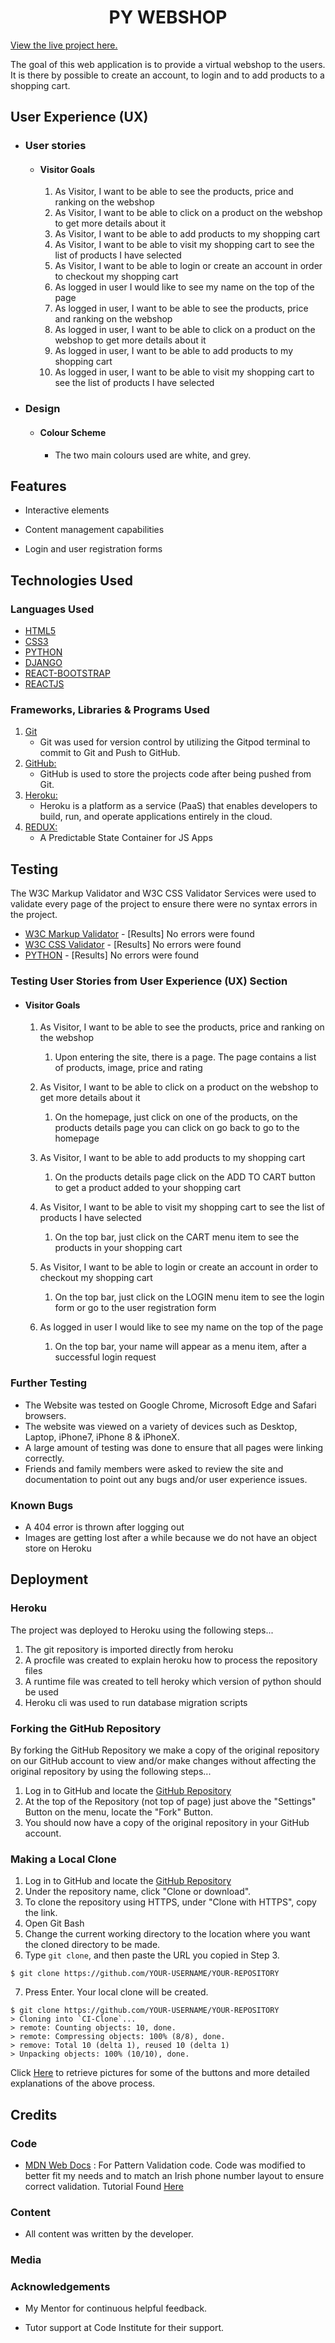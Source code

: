 <h1 align="center">PY WEBSHOP</h1>

[View the live project here.](https://centi-shop.herokuapp.com/)

The goal of this web application is to provide a virtual webshop to the users. It is there by possible to create an account, to login and to add products to a shopping cart.



## User Experience (UX)

-   ### User stories

    -   #### Visitor Goals

        1. As Visitor, I want to be able to see the products, price and ranking on the webshop
        2. As Visitor, I want to be able to click on a product on the webshop to get more details about it
        3. As Visitor, I want to be able to add products to my shopping cart
        4. As Visitor, I want to be able to visit my shopping cart to see the list of products I have selected
        5. As Visitor, I want to be able to login or create an account in order to checkout my shopping cart
        6. As logged in user I would like to see my name on the top of the page
        7. As logged in user, I want to be able to see the products, price and ranking on the webshop
        8. As logged in user, I want to be able to click on a product on the webshop to get more details about it
        9. As logged in user, I want to be able to add products to my shopping cart
        10. As logged in user, I want to be able to visit my shopping cart to see the list of products I have selected




-   ### Design
    -   #### Colour Scheme
        -   The two main colours used are white, and grey.

## Features

-   Interactive elements

-   Content management capabilities

-   Login and user registration forms


## Technologies Used

### Languages Used

-   [HTML5](https://en.wikipedia.org/wiki/HTML5)
-   [CSS3](https://en.wikipedia.org/wiki/Cascading_Style_Sheets)
-   [PYTHON](https://www.python.org/)
-   [DJANGO](https://www.djangoproject.com/)
-   [REACT-BOOTSTRAP](https://react-bootstrap.github.io/getting-started/introduction/)
-   [REACTJS](https://reactjs.org/)

### Frameworks, Libraries & Programs Used

1. [Git](https://git-scm.com/)
    - Git was used for version control by utilizing the Gitpod terminal to commit to Git and Push to GitHub.
1. [GitHub:](https://github.com/)
    - GitHub is used to store the projects code after being pushed from Git.
1. [Heroku:](https://www.heroku.com)
    - Heroku is a platform as a service (PaaS) that enables developers to build, run, and operate applications entirely in the cloud.
1. [REDUX:](https://redux.js.org/)
    - A Predictable State Container for JS Apps

## Testing

The W3C Markup Validator and W3C CSS Validator Services were used to validate every page of the project to ensure there were no syntax errors in the project.

-   [W3C Markup Validator](https://validator.w3.org/#validate_by_input) - [Results] No errors were found
-   [W3C CSS Validator](https://jigsaw.w3.org/css-validator/#validate_by_input) - [Results] No errors were found
-   [PYTHON](https://extendsclass.com/python-tester.html) - [Results] No errors were found

### Testing User Stories from User Experience (UX) Section

-   #### Visitor Goals

    1. As Visitor, I want to be able to see the products, price and ranking on the webshop

        1. Upon entering the site, there is a page. The page contains a list of products, image, price and rating
    
    2. As Visitor, I want to be able to click on a product on the webshop to get more details about it

        1. On the homepage, just click on one of the products, on the products details page you can click on go back to go to the homepage

    3. As Visitor, I want to be able to add products to my shopping cart

        1. On the products details page click on the ADD TO CART button to get a product added to your shopping cart
    
    4. As Visitor, I want to be able to visit my shopping cart to see the list of products I have selected
        1. On the top bar, just click on the CART menu item to see the products in your shopping cart

    5. As Visitor, I want to be able to login or create an account in order to checkout my shopping cart
        1. On the top bar, just click on the LOGIN menu item to see the login form or go to the user registration form
    6. As logged in user I would like to see my name on the top of the page
        1. On the top bar, your name will appear as a menu item, after a successful login request

    

    

### Further Testing

-   The Website was tested on Google Chrome, Microsoft Edge and Safari browsers.
-   The website was viewed on a variety of devices such as Desktop, Laptop, iPhone7, iPhone 8 & iPhoneX.
-   A large amount of testing was done to ensure that all pages were linking correctly.
-   Friends and family members were asked to review the site and documentation to point out any bugs and/or user experience issues.

### Known Bugs

-  A 404 error is thrown after logging out
-  Images are getting lost after a while because we do not have an object store on Heroku

## Deployment

### Heroku

The project was deployed to Heroku using the following steps...

1. The git repository is imported directly from heroku
2. A procfile was created to explain heroku how to process the repository files
3. A runtime file was created to tell heroky which version of python should be used
4. Heroku cli was used to run database migration scripts

### Forking the GitHub Repository

By forking the GitHub Repository we make a copy of the original repository on our GitHub account to view and/or make changes without affecting the original repository by using the following steps...

1. Log in to GitHub and locate the [GitHub Repository](https://github.com/miguel-moukimou/miguel-moukimou.github.io)
2. At the top of the Repository (not top of page) just above the "Settings" Button on the menu, locate the "Fork" Button.
3. You should now have a copy of the original repository in your GitHub account.

### Making a Local Clone

1. Log in to GitHub and locate the [GitHub Repository](https://github.com/miguel-moukimou/war-facts-quiz)
2. Under the repository name, click "Clone or download".
3. To clone the repository using HTTPS, under "Clone with HTTPS", copy the link.
4. Open Git Bash
5. Change the current working directory to the location where you want the cloned directory to be made.
6. Type `git clone`, and then paste the URL you copied in Step 3.

```
$ git clone https://github.com/YOUR-USERNAME/YOUR-REPOSITORY
```

7. Press Enter. Your local clone will be created.

```
$ git clone https://github.com/YOUR-USERNAME/YOUR-REPOSITORY
> Cloning into `CI-Clone`...
> remote: Counting objects: 10, done.
> remote: Compressing objects: 100% (8/8), done.
> remove: Total 10 (delta 1), reused 10 (delta 1)
> Unpacking objects: 100% (10/10), done.
```

Click [Here](https://help.github.com/en/github/creating-cloning-and-archiving-repositories/cloning-a-repository#cloning-a-repository-to-github-desktop) to retrieve pictures for some of the buttons and more detailed explanations of the above process.

## Credits

### Code


-   [MDN Web Docs](https://developer.mozilla.org/) : For Pattern Validation code. Code was modified to better fit my needs and to match an Irish phone number layout to ensure correct validation. Tutorial Found [Here](https://developer.mozilla.org/en-US/docs/Web/HTML/Element/input/tel#Pattern_validation)

### Content

-   All content was written by the developer.

### Media

### Acknowledgements

-   My Mentor for continuous helpful feedback.

-   Tutor support at Code Institute for their support.